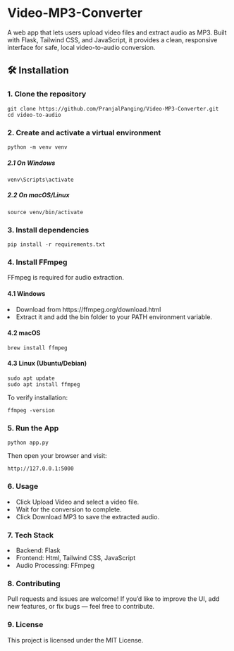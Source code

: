 # Video-MP3-Converter
A web app that lets users upload video files and extract audio as MP3. Built with Flask, Tailwind CSS, and JavaScript, it provides a clean, responsive interface for safe, local video-to-audio conversion.

## 🛠️ Installation

### 1. Clone the repository
```
git clone https://github.com/PranjalPanging/Video-MP3-Converter.git
cd video-to-audio
```
### 2. Create and activate a virtual environment
```
python -m venv venv
```
##### 2.1 On Windows
```
venv\Scripts\activate
```
##### 2.2 On macOS/Linux
```
source venv/bin/activate
```

### 3. Install dependencies
```
pip install -r requirements.txt
```
### 4. Install FFmpeg

FFmpeg is required for audio extraction.

#### 4.1 Windows

<li> Download from https://ffmpeg.org/download.html </li>

<li>Extract it and add the bin folder to your PATH environment variable.</li>

#### 4.2 macOS

```
brew install ffmpeg

```
#### 4.3 Linux (Ubuntu/Debian)
```
sudo apt update
sudo apt install ffmpeg
```
To verify installation:
```
ffmpeg -version
```
### 5. Run the App
```
python app.py
```
Then open your browser and visit:
```
http://127.0.0.1:5000
```
### 6. Usage
<li>Click Upload Video and select a video file.</li>
<li>Wait for the conversion to complete.</li>
<li>Click Download MP3 to save the extracted audio.</li>

### 7. Tech Stack
<li>Backend: Flask</li>
<li>Frontend: Html, Tailwind CSS, JavaScript</li>
<li>Audio Processing: FFmpeg</li>

### 8. Contributing
Pull requests and issues are welcome!
If you’d like to improve the UI, add new features, or fix bugs — feel free to contribute.

### 9. License
This project is licensed under the MIT License.
